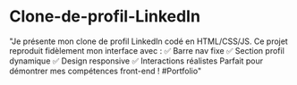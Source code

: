 # Clone-de-profil-LinkedIn
"Je présente mon clone de profil LinkedIn codé en HTML/CSS/JS. Ce projet reproduit fidèlement mon interface avec : ✅ Barre nav fixe ✅ Section profil dynamique ✅ Design responsive ✅ Interactions réalistes Parfait pour démontrer mes compétences front-end ! #Portfolio"   
